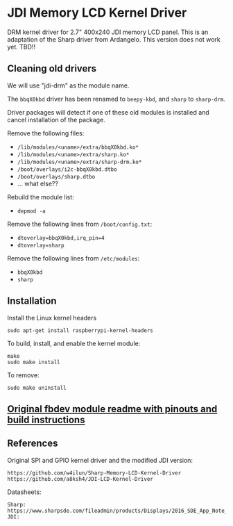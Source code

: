# JDI Memory LCD Kernel Driver

DRM kernel driver for 2.7" 400x240 JDI memory LCD panel.  This is an adaptation of the Sharp driver from Ardangelo.  This version does not work yet. TBD!!

## Cleaning old drivers

We will use "jdi-drm" as the module name.

The `bbqX0kbd` driver has been renamed to `beepy-kbd`, and `sharp` to `sharp-drm`.

Driver packages will detect if one of these old modules is installed and cancel installation of the package.

Remove the following files:

* `/lib/modules/<uname>/extra/bbqX0kbd.ko*`
* `/lib/modules/<uname>/extra/sharp.ko*`
* `/lib/modules/<uname>/extra/sharp-drm.ko*`
* `/boot/overlays/i2c-bbqX0kbd.dtbo`
* `/boot/overlays/sharp.dtbo`
* ... what else??

Rebuild the module list:

* `depmod -a`

Remove the following lines from `/boot/config.txt`:

* `dtoverlay=bbqX0kbd,irq_pin=4`
* `dtoverlay=sharp`

Remove the following lines from `/etc/modules`:

* `bbqX0kbd`
* `sharp`

## Installation

Install the Linux kernel headers

	sudo apt-get install raspberrypi-kernel-headers


To build, install, and enable the kernel module:

    make
    sudo make install

To remove:

    sudo make uninstall


## [Original fbdev module readme with pinouts and build instructions](https://github.com/w4ilun/Sharp-Memory-LCD-Kernel-Driver/blob/master/README.md)

## References

Original SPI and GPIO kernel driver and the modified JDI version:

	https://github.com/w4ilun/Sharp-Memory-LCD-Kernel-Driver
 	https://github.com/a8ksh4/JDI-LCD-Kernel-Driver
  

Datasheets:

	Sharp: https://www.sharpsde.com/fileadmin/products/Displays/2016_SDE_App_Note_for_Memory_LCD_programming_V1.3.pdf
 	JDI: 
